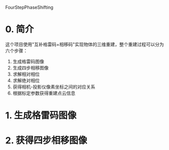 FourStepPhaseShifting

# 0. 简介

这个项目使用"互补格雷码+相移码"实现物体的三维重建，整个重建过程可以分为六个步骤：

1. 生成格雷码图像
2. 生成四步相移图像
3. 求解相对相位
4. 求解绝对相位
5. 获得相机-投影仪像素坐标之间的对应关系
6. 根据标定参数获得重建点云信息

# 1. 生成格雷码图像





# 2. 获得四步相移图像

